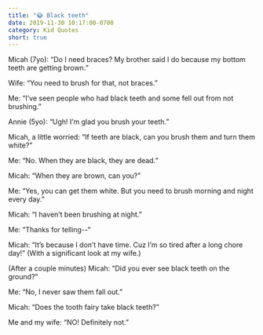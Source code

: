 ```yaml
---
title: "😂 Black teeth"
date: 2019-11-30 10:17:00-0700
category: Kid Quotes
short: true
---
```


Micah (7yo): “Do I need braces? My brother said I do because my bottom teeth are getting brown.”

Wife: “You need to brush for that, not braces.”

Me: “I’ve seen people who had black teeth and some fell out from not brushing.”

Annie (5yo): “Ugh! I’m glad you brush your teeth.”

Micah, a little worried: “If teeth are black, can you brush them and turn them white?”

Me: “No. When they are black, they are dead.”

Micah: “When they are brown, can you?”

Me: “Yes, you can get them white. But you need to brush morning and night every day.”

Micah: “I haven’t been brushing at night.”

Me: “Thanks for telling--“

Micah: “It’s because I don’t have time. Cuz I’m so tired after a long chore day!” (With a significant look at my wife.)

(After a couple minutes) Micah: “Did you ever see black teeth on the ground?”

Me: “No, I never saw them fall out.”

Micah: “Does the tooth fairy take black teeth?”

Me and my wife: “NO! Definitely not.”
